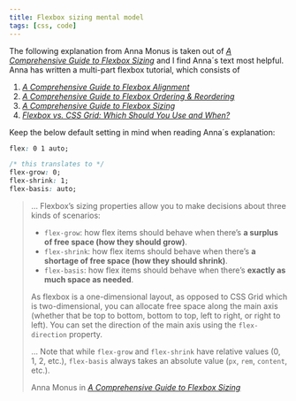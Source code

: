 ```yaml
---
title: Flexbox sizing mental model
tags: [css, code]
---
```

The following explanation from Anna Monus is taken out of *[A Comprehensive Guide to Flexbox Sizing](https://webdesign.tutsplus.com/tutorials/a-comprehensive-guide-to-flexbox-sizing--cms-31948)* and I find Anna´s text most helpful. Anna has written a multi-part flexbox tutorial, which consists of

1. *[A Comprehensive Guide to Flexbox Alignment](https://webdesign.tutsplus.com/tutorials/a-comprehensive-guide-to-flexbox-alignment--cms-30183)*
2. *[A Comprehensive Guide to Flexbox Ordering & Reordering](https://webdesign.tutsplus.com/tutorials/a-comprehensive-guide-to-flexbox-ordering-reordering--cms-31564)*
3. *[A Comprehensive Guide to Flexbox Sizing](https://webdesign.tutsplus.com/tutorials/a-comprehensive-guide-to-flexbox-sizing--cms-31948)*
4. *[Flexbox vs. CSS Grid: Which Should You Use and When?](https://webdesign.tutsplus.com/articles/flexbox-vs-css-grid-which-should-you-use--cms-30184)*


Keep the below default setting in mind when reading Anna´s explanation:

~~~ css
flex: 0 1 auto;

/* this translates to */
flex-grow: 0;
flex-shrink: 1;
flex-basis: auto;
~~~

<blockquote class="fs">
<p>… Flexbox’s sizing properties allow you to make decisions about three kinds of scenarios:</p>
<ul>
<li><code>flex-grow</code>: how flex items should behave when there’s <strong>a surplus of free space (how they should grow)</strong>.</li>
<li><code>flex-shrink</code>: how flex items should behave when there’s <strong>a shortage of free space (how they should shrink)</strong>.</li>
<li><code>flex-basis</code>: how flex items should behave when there’s <strong>exactly as much space as needed</strong>.</li>
</ul>
<p>As flexbox is a one-dimensional layout, as opposed to CSS Grid which is two-dimensional, you can allocate free space along the main axis (whether that be top to bottom, bottom to top, left to right, or right to left). You can set the direction of the main axis using the <code>flex-direction</code> property.</p>
<p>… Note that while <code>flex-grow</code> and <code>flex-shrink</code> have relative values (0, 1, 2, etc.), <code>flex-basis</code> always takes an absolute value (<code>px</code>, <code>rem</code>, <code>content</code>, etc.).</p>
<footer>Anna Monus in <cite><a href="https://webdesign.tutsplus.com/tutorials/a-comprehensive-guide-to-flexbox-sizing--cms-31948">A Comprehensive Guide to Flexbox Sizing</a></cite></footer>
</blockquote>



